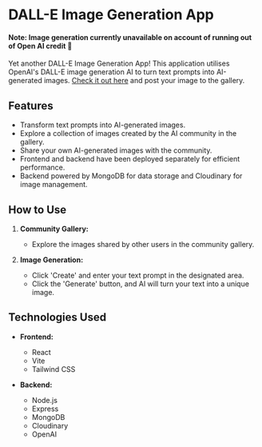 # DALL-E Image Generation App

#### Note: Image generation currently unavailable on account of running out of Open AI credit :grimacing:

Yet another DALL-E Image Generation App! This application utilises OpenAI's DALL-E image generation AI to turn text prompts into AI-generated images. [Check it out here](http://dall-e-app-rho.vercel.app) and post your image to the gallery.

## Features

- Transform text prompts into AI-generated images.
- Explore a collection of images created by the AI community in the gallery.
- Share your own AI-generated images with the community.
- Frontend and backend have been deployed separately for efficient performance.
- Backend powered by MongoDB for data storage and Cloudinary for image management.

## How to Use

1. **Community Gallery:**
   - Explore the images shared by other users in the community gallery.

2. **Image Generation:**
   - Click 'Create' and enter your text prompt in the designated area.
   - Click the 'Generate' button, and AI will turn your text into a unique image.

## Technologies Used

- **Frontend:**
  - React
  - Vite
  - Tailwind CSS

- **Backend:**
  - Node.js
  - Express
  - MongoDB
  - Cloudinary
  - OpenAI
